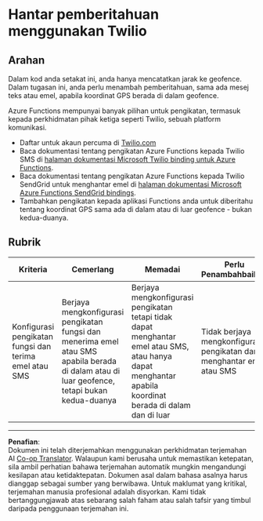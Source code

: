 <!--
CO_OP_TRANSLATOR_METADATA:
{
  "original_hash": "5cb65a6ec4387ed177e145347e8e308e",
  "translation_date": "2025-08-27T23:38:52+00:00",
  "source_file": "3-transport/lessons/4-geofences/assignment.md",
  "language_code": "ms"
}
-->
# Hantar pemberitahuan menggunakan Twilio

## Arahan

Dalam kod anda setakat ini, anda hanya mencatatkan jarak ke geofence. Dalam tugasan ini, anda perlu menambah pemberitahuan, sama ada mesej teks atau emel, apabila koordinat GPS berada di dalam geofence.

Azure Functions mempunyai banyak pilihan untuk pengikatan, termasuk kepada perkhidmatan pihak ketiga seperti Twilio, sebuah platform komunikasi.

* Daftar untuk akaun percuma di [Twilio.com](https://www.twilio.com)
* Baca dokumentasi tentang pengikatan Azure Functions kepada Twilio SMS di [halaman dokumentasi Microsoft Twilio binding untuk Azure Functions](https://docs.microsoft.com/azure/azure-functions/functions-bindings-twilio?WT.mc_id=academic-17441-jabenn&tabs=python).
* Baca dokumentasi tentang pengikatan Azure Functions kepada Twilio SendGrid untuk menghantar emel di [halaman dokumentasi Microsoft Azure Functions SendGrid bindings](https://docs.microsoft.com/azure/azure-functions/functions-bindings-sendgrid?WT.mc_id=academic-17441-jabenn&tabs=python).
* Tambahkan pengikatan kepada aplikasi Functions anda untuk diberitahu tentang koordinat GPS sama ada di dalam atau di luar geofence - bukan kedua-duanya.

## Rubrik

| Kriteria | Cemerlang | Memadai | Perlu Penambahbaikan |
| -------- | --------- | -------- | -------------------- |
| Konfigurasi pengikatan fungsi dan terima emel atau SMS | Berjaya mengkonfigurasi pengikatan fungsi dan menerima emel atau SMS apabila berada di dalam atau di luar geofence, tetapi bukan kedua-duanya | Berjaya mengkonfigurasi pengikatan tetapi tidak dapat menghantar emel atau SMS, atau hanya dapat menghantar apabila koordinat berada di dalam dan di luar | Tidak berjaya mengkonfigurasi pengikatan dan menghantar emel atau SMS |

---

**Penafian**:  
Dokumen ini telah diterjemahkan menggunakan perkhidmatan terjemahan AI [Co-op Translator](https://github.com/Azure/co-op-translator). Walaupun kami berusaha untuk memastikan ketepatan, sila ambil perhatian bahawa terjemahan automatik mungkin mengandungi kesilapan atau ketidaktepatan. Dokumen asal dalam bahasa asalnya harus dianggap sebagai sumber yang berwibawa. Untuk maklumat yang kritikal, terjemahan manusia profesional adalah disyorkan. Kami tidak bertanggungjawab atas sebarang salah faham atau salah tafsir yang timbul daripada penggunaan terjemahan ini.
